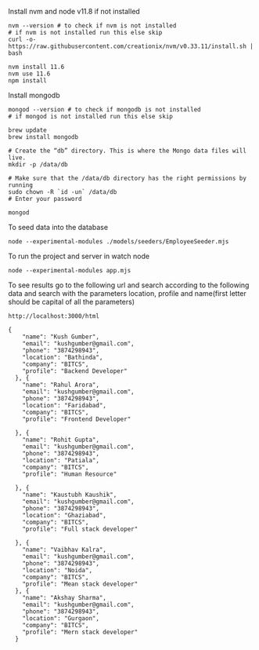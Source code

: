 Install nvm and node v11.8 if not installed
```
nvm --version # to check if nvm is not installed
# if nvm is not installed run this else skip
curl -o- https://raw.githubusercontent.com/creationix/nvm/v0.33.11/install.sh | bash

nvm install 11.6
nvm use 11.6
npm install
```

Install mongodb
```
mongod --version # to check if mongodb is not installed
# if mongod is not installed run this else skip

brew update
brew install mongodb

# Create the “db” directory. This is where the Mongo data files will live. 
mkdir -p /data/db

# Make sure that the /data/db directory has the right permissions by running
sudo chown -R `id -un` /data/db
# Enter your password

mongod
```

To seed data into the database
```
node --experimental-modules ./models/seeders/EmployeeSeeder.mjs
```


To run the project and server in watch node <br>
```
node --experimental-modules app.mjs
```

To see results go to the following url and search according to the 
following data and search with the parameters location, profile and 
name(first letter should be capital of all the parameters)
```
http://localhost:3000/html

{
    "name": "Kush Gumber",
    "email": "kushgumber@gmail.com",
    "phone": "3874298943",
    "location": "Bathinda",
    "company": "BITCS",
    "profile": "Backend Developer"
  }, {
    "name": "Rahul Arora",
    "email": "kushgumber@gmail.com",
    "phone": "3874298943",
    "location": "Faridabad",
    "company": "BITCS",
    "profile": "Frontend Developer"

  }, {
    "name": "Rohit Gupta",
    "email": "kushgumber@gmail.com",
    "phone": "3874298943",
    "location": "Patiala",
    "company": "BITCS",
    "profile": "Human Resource"

  }, {
    "name": "Kaustubh Kaushik",
    "email": "kushgumber@gmail.com",
    "phone": "3874298943",
    "location": "Ghaziabad",
    "company": "BITCS",
    "profile": "Full stack developer"

  }, {
    "name": "Vaibhav Kalra",
    "email": "kushgumber@gmail.com",
    "phone": "3874298943",
    "location": "Noida",
    "company": "BITCS",
    "profile": "Mean stack developer"
  }, {
    "name": "Akshay Sharma",
    "email": "kushgumber@gmail.com",
    "phone": "3874298943",
    "location": "Gurgaon",
    "company": "BITCS",
    "profile": "Mern stack developer"
  }

```

